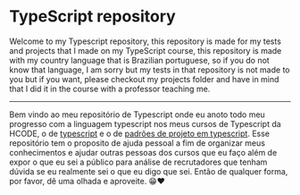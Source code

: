 # TypeScript repository

Welcome to my Typescript repository, this repository is made for my tests and projects that I made on my TypeScript course, this repository is made with my country language that is Brazilian portuguese, so if you do not know that language, I am sorry but my tests in that repository is not made to you but if you want, please checkout my projects folder and have in mind that I did it in the course with a professor teaching me.

-------

Bem vindo ao meu repositório de Typescript onde eu anoto todo meu progresso com a linguagem typescript nos meus cursos de Typescript da HCODE, o de [typescript](https://www.udemy.com/course/curso-online-typescript/) e o de [padrões de projeto em typescript](https://www.udemy.com/course/curso-design-patterns-typescript/). Esse repositório tem o proposito de ajuda pessoal a fim de organizar meus conhecimentos e ajudar outras pessoas dos cursos que eu faço além de expor o que eu sei a público para análise de recrutadores que tenham dúvida se eu realmente sei o que eu digo que sei. Então de qualquer forma, por favor, dê uma olhada e aproveite. 😁❤
